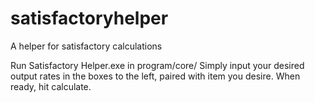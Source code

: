 # satisfactoryhelper
A helper for satisfactory calculations

Run Satisfactory Helper.exe in program/core/
Simply input your desired output rates in the boxes to the left, paired with item you desire. When ready, hit calculate.
